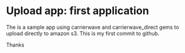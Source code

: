 # Upload app: first application

The is a sample app using carrierwave and carrierwave_direct gems to upload directly to amazon s3.
This is my first commit to github.

Thanks
